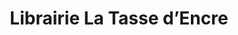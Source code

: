 ---
title: "Librairie La Tasse d’Encre"
url: /la-ferte-saint-aubin/librairie-la-tasse-dencre/
shop: livres
---
